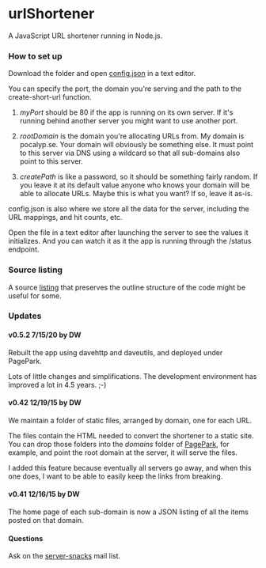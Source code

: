 # urlShortener

A JavaScript URL shortener running in Node.js. 

### How to set up

Download the folder and open <a href="https://github.com/scripting/urlShortener/blob/master/config.json">config.json</a> in a text editor.

You can specify the port, the domain you're serving and the path to the create-short-url function.

1. <i>myPort</i> should be 80 if the app is running on its own server. If it's running behind another server you might want to use another port.

2. <i>rootDomain</i> is the domain you're allocating URLs from. My domain is pocalyp.se. Your domain will obviously be something else. It must point to this server via DNS using a wildcard so that all sub-domains also point to this server. 

3. <i>createPath</i> is like a password, so it should be something fairly random. If you leave it at its default value anyone who knows your domain will be able to allocate URLs. Maybe this is what you want? If so, leave it as-is. 

config.json is also where we store all the data for the server, including the URL mappings, and hit counts, etc. 

Open the file in a text editor after launching the server to see the values it initializes. And you can watch it as it the app is running through the /status endpoint.

### Source listing

A source <a href="http://scripting.com/listings/urlshortener.html">listing</a> that preserves the outline structure of the code might be useful for some. 

### Updates

#### v0.5.2 7/15/20 by DW

Rebuilt the app using davehttp and daveutils, and deployed under PagePark. 

Lots of little changes and simplifications. The development environment has improved a lot in 4.5 years. ;-)

#### v0.42 12/19/15 by DW

We maintain a folder of static files, arranged by domain, one for each URL. 

The files contain the HTML needed to convert the shortener to a static site. You can drop those folders into the <i>domains</i> folder of <a href="https://github.com/scripting/pagepark">PagePark</a>, for example, and point the root domain at the server, it will serve the files. 

I added this feature because eventually all servers go away, and when this one does, I want to be able to easily keep the links from breaking. 

#### v0.41 12/16/15 by DW

The home page of each sub-domain is now a JSON listing of all the items posted on that domain. 

#### Questions

Ask on the <a href="https://groups.google.com/forum/?fromgroups#!forum/server-snacks">server-snacks</a> mail list. 

